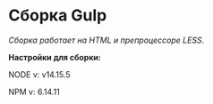 # Сборка Gulp 

*Cборка работает на HTML и препроцессоре LESS.*

**Настройки для сборки:**

NODE v: v14.15.5

NPM v: 6.14.11
